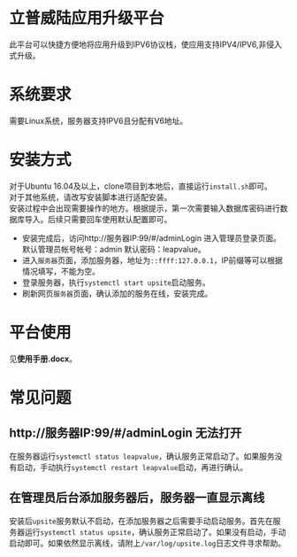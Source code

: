 # 立普威陆应用升级平台
此平台可以快捷方便地将应用升级到IPV6协议栈，使应用支持IPV4/IPV6,非侵入式升级。
# 系统要求
需要Linux系统，服务器支持IPV6且分配有V6地址。
# 安装方式
对于Ubuntu 16.04及以上，clone项目到本地后，直接运行`install.sh`即可。  
对于其他系统，请改写安装脚本进行适配安装。  
安装过程中会出现需要操作的地方。根据提示，第一次需要输入数据库密码进行数据库导入。后续只需要回车使用默认配置即可。

* 安装完成后，访问http://服务器IP:99/#/adminLogin 进入管理员登录页面。默认管理员帐号帐号：admin 默认密码：leapvalue。
* 进入`服务器`页面，添加服务器，地址为`::ffff:127.0.0.1`，IP前缀等可以根据情况填写，不能为空。
* 登录服务器，执行`systemctl start upsite`启动服务。
* 刷新网页`服务器`页面，确认添加的服务在线，安装完成。

# 平台使用
见**使用手册.docx**。
# 常见问题
## http://服务器IP:99/#/adminLogin 无法打开
在服务器运行`systemctl status leapvalue`，确认服务正常启动了。如果服务没有启动，手动执行`systemctl restart leapvalue`启动，再进行确认。
## 在管理员后台添加服务器后，服务器一直显示离线
安装后`upsite`服务默认不启动，在添加服务器之后需要手动启动服务。首先在服务器运行`systemctl status upsite`，确认服务正常启动了。如果没有启动，手动启动即可。如果依然显示离线，请附上`/var/log/upsite.log`日志文件寻求帮助。